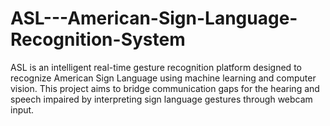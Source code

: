 # ASL---American-Sign-Language-Recognition-System
ASL is an intelligent real-time gesture recognition platform designed to recognize American Sign Language using machine learning and computer vision. This project aims to bridge communication gaps for the hearing and speech impaired by interpreting sign language gestures through webcam input.

